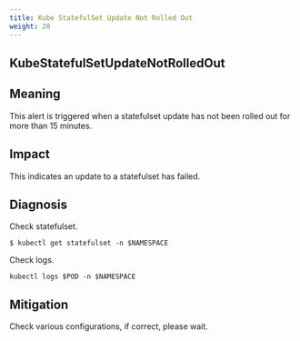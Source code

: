 ```yaml
---
title: Kube StatefulSet Update Not Rolled Out
weight: 20
---
```



## KubeStatefulSetUpdateNotRolledOut

## Meaning

This alert is triggered when a statefulset update has not been rolled out for more than 15 minutes.

## Impact

This indicates an update to a statefulset has failed.

## Diagnosis

Check statefulset.
```console
$ kubectl get statefulset -n $NAMESPACE
```

Check logs.
```console
kubectl logs $POD -n $NAMESPACE
```

## Mitigation
Check various configurations, if correct, please wait.